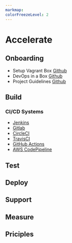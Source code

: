 ```yaml
---
markmap:
colorFreezeLevel: 2
---
```


# Accelerate

## Onboarding

- Setup Vagrant Box [Github](https://github.com/samael500/falstart)
- DevOps in a Box [Github](https://github.com/Springjunky/docker-local-build-environment)
- Project Guidelines [Github](https://github.com/elsewhencode/project-guidelines/blob/master/README.md)

## Build

### CI/CD Systems

- [Jenkins](https://www.jenkins.io/)
- [Gitlab](https://about.gitlab.com/)
- [CircleCI](https://circleci.com/)
- [TravisCI](https://travis-ci.org/)
- [GitHub Actions](https://github.com/features/actions)
- [AWS CodePipeline](https://aws.amazon.com/codepipeline/)

## Test

## Deploy

## Support

## Measure

## Priciples
